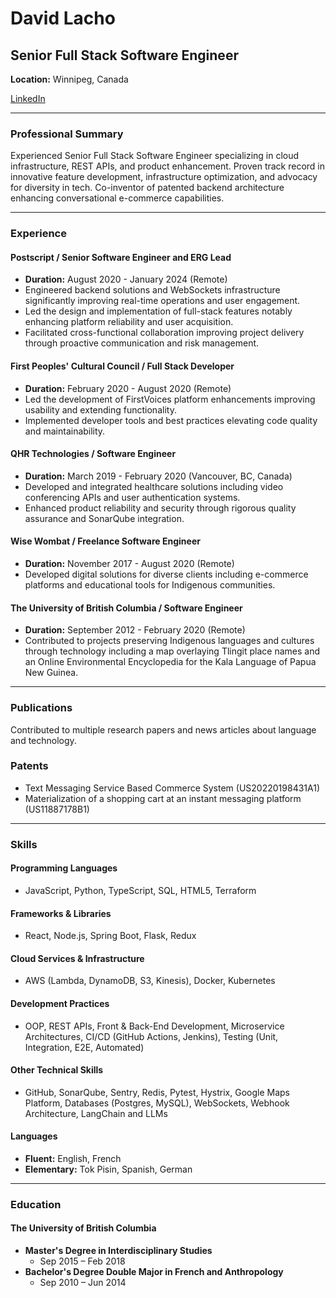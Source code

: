 # David Lacho

## Senior Full Stack Software Engineer
**Location:** Winnipeg, Canada

[LinkedIn](https://www.linkedin.com/in/david-lacho)  

---

### Professional Summary
Experienced Senior Full Stack Software Engineer specializing in cloud infrastructure, REST APIs, and product enhancement. Proven track record in innovative feature development, infrastructure optimization, and advocacy for diversity in tech. Co-inventor of patented backend architecture enhancing conversational e-commerce capabilities.

---

### Experience

#### Postscript / Senior Software Engineer and ERG Lead
- **Duration:** August 2020 - January 2024 (Remote)
- Engineered backend solutions and WebSockets infrastructure significantly improving real-time operations and user engagement.
- Led the design and implementation of full-stack features notably enhancing platform reliability and user acquisition.
- Facilitated cross-functional collaboration improving project delivery through proactive communication and risk management.

#### First Peoples' Cultural Council / Full Stack Developer
- **Duration:** February 2020 - August 2020 (Remote)
- Led the development of FirstVoices platform enhancements improving usability and extending functionality.
- Implemented developer tools and best practices elevating code quality and maintainability.

#### QHR Technologies / Software Engineer
- **Duration:** March 2019 - February 2020 (Vancouver, BC, Canada)
- Developed and integrated healthcare solutions including video conferencing APIs and user authentication systems.
- Enhanced product reliability and security through rigorous quality assurance and SonarQube integration.

#### Wise Wombat / Freelance Software Engineer
- **Duration:** November 2017 - August 2020 (Remote)
- Developed digital solutions for diverse clients including e-commerce platforms and educational tools for Indigenous communities.

#### The University of British Columbia / Software Engineer
- **Duration:** September 2012 - February 2020 (Remote)
- Contributed to projects preserving Indigenous languages and cultures through technology including a map overlaying Tlingit place names and an Online Environmental Encyclopedia for the Kala Language of Papua New Guinea.

---

### Publications
Contributed to multiple research papers and news articles about language and technology.

### Patents
- Text Messaging Service Based Commerce System (US20220198431A1)
- Materialization of a shopping cart at an instant messaging platform (US11887178B1)

---

### Skills

#### Programming Languages

- JavaScript, Python, TypeScript, SQL, HTML5, Terraform

#### Frameworks & Libraries

- React, Node.js, Spring Boot, Flask, Redux

#### Cloud Services & Infrastructure

- AWS (Lambda, DynamoDB, S3, Kinesis), Docker, Kubernetes

#### Development Practices

- OOP, REST APIs, Front & Back-End Development, Microservice Architectures, CI/CD (GitHub Actions, Jenkins), Testing (Unit, Integration, E2E, Automated)

#### Other Technical Skills

- GitHub, SonarQube, Sentry, Redis, Pytest, Hystrix, Google Maps Platform, Databases (Postgres, MySQL), WebSockets, Webhook Architecture, LangChain and LLMs

#### Languages

- **Fluent:** English, French
- **Elementary:** Tok Pisin, Spanish, German


---

### Education

#### The University of British Columbia
- **Master's Degree in Interdisciplinary Studies**
  - Sep 2015 – Feb 2018
- **Bachelor's Degree Double Major in French and Anthropology**
  - Sep 2010 – Jun 2014
